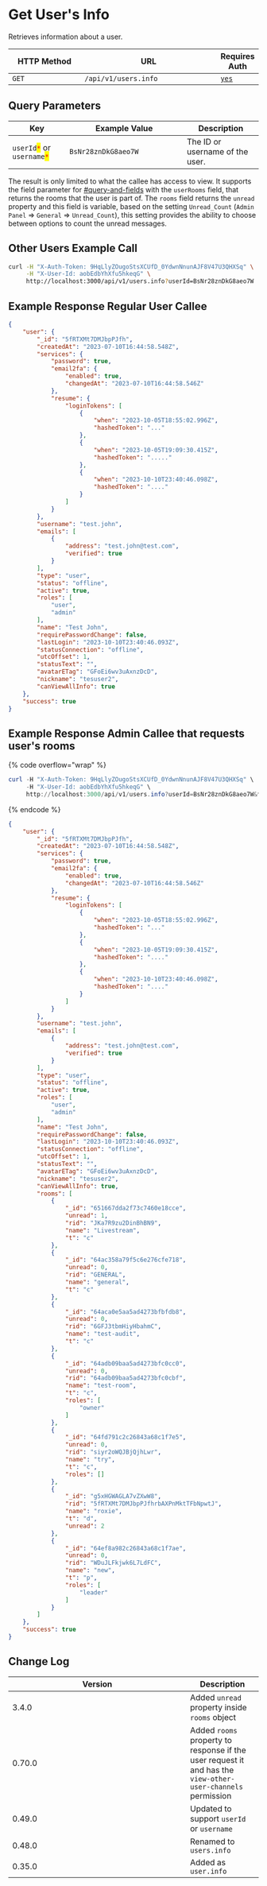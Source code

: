 # Get User's Info

Retrieves information about a user.

<table><thead><tr><th width="163">HTTP Method</th><th width="311">URL</th><th>Requires Auth</th></tr></thead><tbody><tr><td><code>GET</code></td><td><code>/api/v1/users.info</code></td><td><a href="../../authentication-endpoints/"><code>yes</code></a></td></tr></tbody></table>

## Query Parameters

<table><thead><tr><th>Key</th><th width="220.33333333333331">Example Value</th><th>Description</th></tr></thead><tbody><tr><td><code>userId</code><mark style="color:red;"><code>*</code></mark> or <code>username</code><mark style="color:red;"><code>*</code></mark></td><td><code>BsNr28znDkG8aeo7W</code></td><td>The ID or username of the user.</td></tr></tbody></table>

The result is only limited to what the callee has access to view. It supports the field parameter for [#query-and-fields](../../../#query-and-fields "mention") with the `userRooms` field, that returns the rooms that the user is part of. The `rooms` field returns the `unread` property and this field is variable, based on the setting `Unread_Count` (`Admin Panel` => `General` => `Unread_Count`), this setting provides the ability to choose between options to count the unread messages.

## Other Users Example Call

```bash
curl -H "X-Auth-Token: 9HqLlyZOugoStsXCUfD_0YdwnNnunAJF8V47U3QHXSq" \
     -H "X-User-Id: aobEdbYhXfu5hkeqG" \
     http://localhost:3000/api/v1/users.info?userId=BsNr28znDkG8aeo7W
```

## Example Response Regular User Callee

```json
{
    "user": {
        "_id": "5fRTXMt7DMJbpPJfh",
        "createdAt": "2023-07-10T16:44:58.548Z",
        "services": {
            "password": true,
            "email2fa": {
                "enabled": true,
                "changedAt": "2023-07-10T16:44:58.546Z"
            },
            "resume": {
                "loginTokens": [
                    {
                        "when": "2023-10-05T18:55:02.996Z",
                        "hashedToken": "..."
                    },
                    {
                        "when": "2023-10-05T19:09:30.415Z",
                        "hashedToken": "....."
                    },
                    {
                        "when": "2023-10-10T23:40:46.098Z",
                        "hashedToken": "...."
                    }
                ]
            }
        },
        "username": "test.john",
        "emails": [
            {
                "address": "test.john@test.com",
                "verified": true
            }
        ],
        "type": "user",
        "status": "offline",
        "active": true,
        "roles": [
            "user",
            "admin"
        ],
        "name": "Test John",
        "requirePasswordChange": false,
        "lastLogin": "2023-10-10T23:40:46.093Z",
        "statusConnection": "offline",
        "utcOffset": 1,
        "statusText": "",
        "avatarETag": "GFoEi6wv3uAxnzDcD",
        "nickname": "tesuser2",
        "canViewAllInfo": true
    },
    "success": true
}
```

## Example Response Admin Callee that requests user's rooms

{% code overflow="wrap" %}
```powershell
curl -H "X-Auth-Token: 9HqLlyZOugoStsXCUfD_0YdwnNnunAJF8V47U3QHXSq" \
     -H "X-User-Id: aobEdbYhXfu5hkeqG" \
     http://localhost:3000/api/v1/users.info?userId=BsNr28znDkG8aeo7W&fields={"userRooms": 1}
```
{% endcode %}

```json
{
    "user": {
        "_id": "5fRTXMt7DMJbpPJfh",
        "createdAt": "2023-07-10T16:44:58.548Z",
        "services": {
            "password": true,
            "email2fa": {
                "enabled": true,
                "changedAt": "2023-07-10T16:44:58.546Z"
            },
            "resume": {
                "loginTokens": [
                    {
                        "when": "2023-10-05T18:55:02.996Z",
                        "hashedToken": "..."
                    },
                    {
                        "when": "2023-10-05T19:09:30.415Z",
                        "hashedToken": "...."
                    },
                    {
                        "when": "2023-10-10T23:40:46.098Z",
                        "hashedToken": "...."
                    }
                ]
            }
        },
        "username": "test.john",
        "emails": [
            {
                "address": "test.john@test.com",
                "verified": true
            }
        ],
        "type": "user",
        "status": "offline",
        "active": true,
        "roles": [
            "user",
            "admin"
        ],
        "name": "Test John",
        "requirePasswordChange": false,
        "lastLogin": "2023-10-10T23:40:46.093Z",
        "statusConnection": "offline",
        "utcOffset": 1,
        "statusText": "",
        "avatarETag": "GFoEi6wv3uAxnzDcD",
        "nickname": "tesuser2",
        "canViewAllInfo": true,
        "rooms": [
            {
                "_id": "651667dda2f73c7460e18cce",
                "unread": 1,
                "rid": "JKa7R9zu2DinBhBN9",
                "name": "Livestream",
                "t": "c"
            },
            {
                "_id": "64ac358a79f5c6e276cfe718",
                "unread": 0,
                "rid": "GENERAL",
                "name": "general",
                "t": "c"
            },
            {
                "_id": "64aca0e5aa5ad4273bfbfdb8",
                "unread": 0,
                "rid": "6GFJ3tbmHiyHbahmC",
                "name": "test-audit",
                "t": "c"
            },
            {
                "_id": "64adb09baa5ad4273bfc0cc0",
                "unread": 0,
                "rid": "64adb09baa5ad4273bfc0cbf",
                "name": "test-room",
                "t": "c",
                "roles": [
                    "owner"
                ]
            },
            {
                "_id": "64fd791c2c26843a68c1f7e5",
                "unread": 0,
                "rid": "siyr2oWQJBjQjhLwr",
                "name": "try",
                "t": "c",
                "roles": []
            },
            {
                "_id": "g5xHGWAGLA7vZXwW8",
                "rid": "5fRTXMt7DMJbpPJfhrbAXPnMktTFbNpwtJ",
                "name": "roxie",
                "t": "d",
                "unread": 2
            },
            {
                "_id": "64ef8a982c26843a68c1f7ae",
                "unread": 0,
                "rid": "WDuJLFkjwk6L7LdFC",
                "name": "new",
                "t": "p",
                "roles": [
                    "leader"
                ]
            }
        ]
    },
    "success": true
}
```

## Change Log

<table><thead><tr><th width="342">Version</th><th>Description</th></tr></thead><tbody><tr><td>3.4.0</td><td>Added <code>unread</code> property inside <code>rooms</code> object</td></tr><tr><td>0.70.0</td><td>Added <code>rooms</code> property to response if the user request it and has the <code>view-other-user-channels</code> permission</td></tr><tr><td>0.49.0</td><td>Updated to support <code>userId</code> or <code>username</code></td></tr><tr><td>0.48.0</td><td>Renamed to <code>users.info</code></td></tr><tr><td>0.35.0</td><td>Added as <code>user.info</code></td></tr></tbody></table>

